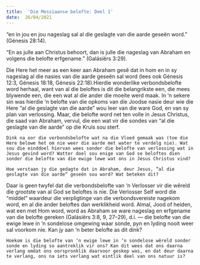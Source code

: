 ```yaml
---
title:  'Die Messiaanse belofte: Deel 1'
date:  26/04/2021
---
```


“en in jou en jou nageslag sal al die geslagte van die aarde geseën word.” (Génesis 28:14).

“En as julle aan Christus behoort, dan is julle die nageslag van Abraham en volgens die belofte erfgename.” (Galásiërs 3:29).

Die Here het meer as een keer aan Abraham gesê dat in hom en in sy nageslag al die nasies van die aarde geseën sal word (lees ook Génesis 12:3, Génesis 18:18, Génesis 22:18).Hierdie wonderlike verbondsbelofte word herhaal, want van al die beloftes is dit die belangrikste een, die mees blywende een, die een wat al die ander die moeite werd maak. In ‘n sekere sin was hierdie ‘n belofte van die opkoms van die Joodse nasie deur wie die Here “al die geslagte van die aarde” wou leer van die ware God, en van sy plan van verlossing. Maar, die belofte word net ten volle in Jesus Christus, die saad van Abraham, vervul, die een wat vir die sondes van “al die geslagte van die aarde” op die Kruis sou sterf.

`Dink na oor die verbondsbelofte wat na die Vloed gemaak was (toe die Here belowe het om nie weer die aarde met water te verdelg nie). Wat sou die einddoel hiervan wees sonder die belofte van verlossing wat in Jesus gevind word? Watter doel sou enige van God se beloftes dien sonder die belofte van die ewige lewe wat ons in Jesus Christus vind?`

`Hoe verstaan jy die gedagte dat in Abraham, deur Jesus, “al die geslagte van die aarde” geseën sou word? Wat beteken dit?`

Daar is geen twyfel dat die verbondsbelofte van ‘n Verlosser vir die wêreld die grootste van al God se beloftes is nie. Die Verlosser Self word die “middel” waardeur die verpligtinge van die verbondsvereiste nagekom word, en al die ander beloftes dan werklikheid word. Almal, Jood of heiden, wat een met Hom word, word as Abraham se ware nageslag en erfgename van die belofte gereken (Galásiërs 3:8, 9, 27–29), d.i. — die belofte van die ewige lewe in ‘n sondelose omgewing waar sonde, pyn en lyding nooit weer sal voorkom nie. Kan jy aan ‘n beter belofte as dit dink?

`Hoekom is die belofte van ‘n ewige lewe in ‘n sondelose wêreld sonder sonde en lyding so aantreklik vir ons? Kan dit wees dat ons daarna verlang omdat ons oorspronklik daarvoor geskep was, en dat deur daarna te verlang, ons na iets verlang wat eintlik deel van ons natuur is? `